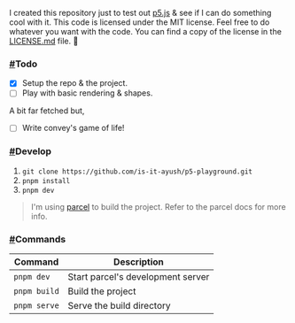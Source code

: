 I created this repository just to test out [p5.js](https://p5js.org/) &
see if I can do something cool with it. This code is licensed under the MIT
license. Feel free to do whatever you want with the code. You can find a copy
of the license in the [LICENSE.md](LICENSE.md) file. 🖤

### [#](#todo)Todo

- [x] Setup the repo & the project.
- [ ] Play with basic rendering & shapes.

A bit far fetched but,

- [ ] Write convey's game of life!

### [#](#setup)Develop

1. `git clone https://github.com/is-it-ayush/p5-playground.git`
2. `pnpm install`
3. `pnpm dev`

> I'm using [parcel](https://parceljs.org/) to build the project. Refer
> to the parcel docs for more info.

### [#](#contributing)Commands

| Command      | Description                       |
| ------------ | --------------------------------- |
| `pnpm dev`   | Start parcel's development server |
| `pnpm build` | Build the project                 |
| `pnpm serve` | Serve the build directory         |
